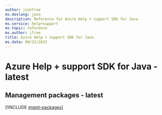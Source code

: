 ```yaml
---
author: joshfree
ms.devlang: java
description: Reference for Azure Help + support SDK for Java
ms.service: help+support
ms.topic: reference
ms.author: jfree
title: Azure Help + support SDK for Java
ms.data: 09/22/2022
---
```

# Azure Help + support SDK for Java - latest

## Management packages - latest
[!INCLUDE [mgmt-packages](help-+-support-mgmt-index.md)]